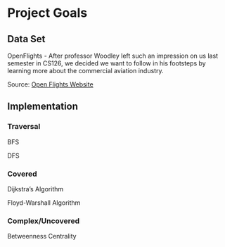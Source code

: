 # Project Goals

## Data Set
OpenFlights - After professor Woodley left such an impression on us last semester in CS126, we decided we want to follow in his footsteps by learning more about the commercial aviation industry.

Source: [Open Flights Website](https://openflights.org/data.html)

## Implementation
### Traversal
BFS

DFS
### Covered
Dijkstra’s Algorithm

Floyd-Warshall Algorithm
### Complex/Uncovered
Betweenness Centrality
